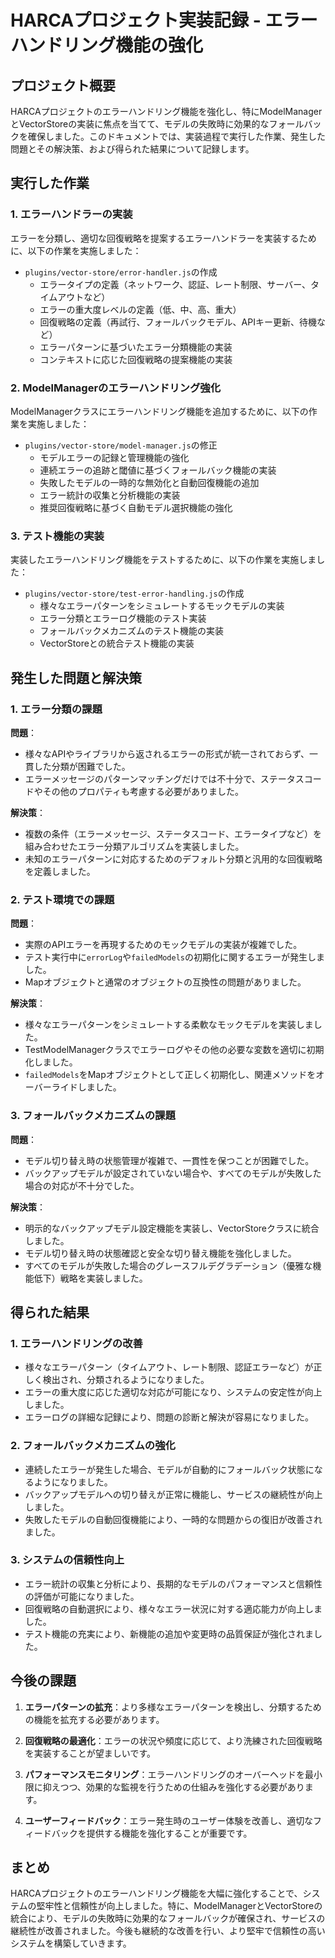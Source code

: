 # HARCAプロジェクト実装記録 - エラーハンドリング機能の強化

## プロジェクト概要

HARCAプロジェクトのエラーハンドリング機能を強化し、特にModelManagerとVectorStoreの実装に焦点を当てて、モデルの失敗時に効果的なフォールバックを確保しました。このドキュメントでは、実装過程で実行した作業、発生した問題とその解決策、および得られた結果について記録します。

## 実行した作業

### 1. エラーハンドラーの実装

エラーを分類し、適切な回復戦略を提案するエラーハンドラーを実装するために、以下の作業を実施しました：

- `plugins/vector-store/error-handler.js`の作成
  - エラータイプの定義（ネットワーク、認証、レート制限、サーバー、タイムアウトなど）
  - エラーの重大度レベルの定義（低、中、高、重大）
  - 回復戦略の定義（再試行、フォールバックモデル、APIキー更新、待機など）
  - エラーパターンに基づいたエラー分類機能の実装
  - コンテキストに応じた回復戦略の提案機能の実装

### 2. ModelManagerのエラーハンドリング強化

ModelManagerクラスにエラーハンドリング機能を追加するために、以下の作業を実施しました：

- `plugins/vector-store/model-manager.js`の修正
  - モデルエラーの記録と管理機能の強化
  - 連続エラーの追跡と閾値に基づくフォールバック機能の実装
  - 失敗したモデルの一時的な無効化と自動回復機能の追加
  - エラー統計の収集と分析機能の実装
  - 推奨回復戦略に基づく自動モデル選択機能の強化

### 3. テスト機能の実装

実装したエラーハンドリング機能をテストするために、以下の作業を実施しました：

- `plugins/vector-store/test-error-handling.js`の作成
  - 様々なエラーパターンをシミュレートするモックモデルの実装
  - エラー分類とエラーログ機能のテスト実装
  - フォールバックメカニズムのテスト機能の実装
  - VectorStoreとの統合テスト機能の実装

## 発生した問題と解決策

### 1. エラー分類の課題

**問題**：
- 様々なAPIやライブラリから返されるエラーの形式が統一されておらず、一貫した分類が困難でした。
- エラーメッセージのパターンマッチングだけでは不十分で、ステータスコードやその他のプロパティも考慮する必要がありました。

**解決策**：
- 複数の条件（エラーメッセージ、ステータスコード、エラータイプなど）を組み合わせたエラー分類アルゴリズムを実装しました。
- 未知のエラーパターンに対応するためのデフォルト分類と汎用的な回復戦略を定義しました。

### 2. テスト環境での課題

**問題**：
- 実際のAPIエラーを再現するためのモックモデルの実装が複雑でした。
- テスト実行中に`errorLog`や`failedModels`の初期化に関するエラーが発生しました。
- Mapオブジェクトと通常のオブジェクトの互換性の問題がありました。

**解決策**：
- 様々なエラーパターンをシミュレートする柔軟なモックモデルを実装しました。
- TestModelManagerクラスでエラーログやその他の必要な変数を適切に初期化しました。
- `failedModels`をMapオブジェクトとして正しく初期化し、関連メソッドをオーバーライドしました。

### 3. フォールバックメカニズムの課題

**問題**：
- モデル切り替え時の状態管理が複雑で、一貫性を保つことが困難でした。
- バックアップモデルが設定されていない場合や、すべてのモデルが失敗した場合の対応が不十分でした。

**解決策**：
- 明示的なバックアップモデル設定機能を実装し、VectorStoreクラスに統合しました。
- モデル切り替え時の状態確認と安全な切り替え機能を強化しました。
- すべてのモデルが失敗した場合のグレースフルデグラデーション（優雅な機能低下）戦略を実装しました。

## 得られた結果

### 1. エラーハンドリングの改善

- 様々なエラーパターン（タイムアウト、レート制限、認証エラーなど）が正しく検出され、分類されるようになりました。
- エラーの重大度に応じた適切な対応が可能になり、システムの安定性が向上しました。
- エラーログの詳細な記録により、問題の診断と解決が容易になりました。

### 2. フォールバックメカニズムの強化

- 連続したエラーが発生した場合、モデルが自動的にフォールバック状態になるようになりました。
- バックアップモデルへの切り替えが正常に機能し、サービスの継続性が向上しました。
- 失敗したモデルの自動回復機能により、一時的な問題からの復旧が改善されました。

### 3. システムの信頼性向上

- エラー統計の収集と分析により、長期的なモデルのパフォーマンスと信頼性の評価が可能になりました。
- 回復戦略の自動選択により、様々なエラー状況に対する適応能力が向上しました。
- テスト機能の充実により、新機能の追加や変更時の品質保証が強化されました。

## 今後の課題

1. **エラーパターンの拡充**：より多様なエラーパターンを検出し、分類するための機能を拡充する必要があります。

2. **回復戦略の最適化**：エラーの状況や頻度に応じて、より洗練された回復戦略を実装することが望ましいです。

3. **パフォーマンスモニタリング**：エラーハンドリングのオーバーヘッドを最小限に抑えつつ、効果的な監視を行うための仕組みを強化する必要があります。

4. **ユーザーフィードバック**：エラー発生時のユーザー体験を改善し、適切なフィードバックを提供する機能を強化することが重要です。

## まとめ

HARCAプロジェクトのエラーハンドリング機能を大幅に強化することで、システムの堅牢性と信頼性が向上しました。特に、ModelManagerとVectorStoreの統合により、モデルの失敗時に効果的なフォールバックが確保され、サービスの継続性が改善されました。今後も継続的な改善を行い、より堅牢で信頼性の高いシステムを構築していきます。
